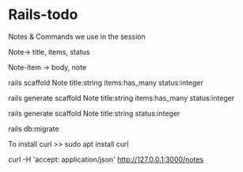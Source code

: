 # Rails-todo

Notes & Commands we use in the session

Note-> title, items, status

Note-item -> body, note

rails scaffold Note title:string items:has_many status:integer

rails generate scaffold Note title:string items:has_many status:integer

rails generate scaffold Note title:string status:integer

rails db:migrate

To install curl >>
sudo apt install curl

curl -H 'accept: application/json' http://127.0.0.1:3000/notes
